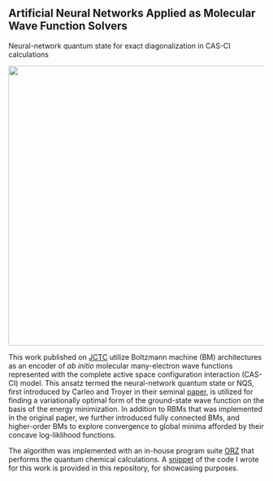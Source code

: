 ## Artificial Neural Networks Applied as Molecular Wave Function Solvers

Neural-network quantum state for exact diagonalization in CAS-CI calculations

<img src="https://github.com/lesterpjy/nqs_casci/blob/master/img/nqs_.png" width="550">

This work published on [JCTC](https://pubs.acs.org/doi/10.1021/acs.jctc.9b01132) utilize Boltzmann machine (BM) architectures as an encoder of *ab initio* molecular many-electron wave functions represented with the complete active space configuration interaction (CAS-CI) model. This ansatz termed the neural-network quantum state or NQS, first introduced by Carleo and Troyer in their seminal [paper](https://arxiv.org/abs/1606.02318), is utilized for finding a variationally optimal form of the ground-state wave function on the basis of the energy minimization. In addition to RBMs that was implemented in the original paper, we further introduced fully connected BMs, and higher-order BMs to explore convergence to global minima afforded by their concave log-liklihood functions.

The algorithm was implemented with an in-house program suite [ORZ](https://onlinelibrary.wiley.com/doi/full/10.1002/qua.24808) that performs the quantum chemical calculations.
A [snippet](https://github.com/lesterpjy/nqs_casci/blob/master/nqs.cpp) of the code I wrote for this work is provided in this repository, for showcasing purposes.

